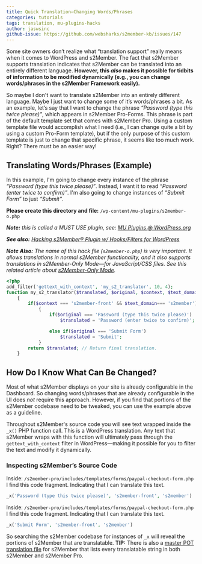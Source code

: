 ```yaml
---
title: Quick Translation—Changing Words/Phrases
categories: tutorials
tags: translation, mu-plugins-hacks
author: jaswsinc
github-issue: https://github.com/websharks/s2member-kb/issues/147
---
```


Some site owners don’t realize what “translation support” really means when it comes to WordPress and s2Member. The fact that s2Member supports translation indicates that s2Member can be translated into an entirely different language. **However, this _also_ makes it possible for tidbits of information to be modified dynamically (e.g., you can change words/phrases in the s2Member Framework easily).**

So maybe I don't want to translate s2Member into an entirely different language. Maybe I just want to change some of it’s words/phrases a bit. As an example, let’s say that I want to change the phrase _“Password (type this twice please)"_, which appears in s2Member Pro-Forms. This phrase is part of the default template set that comes with s2Member Pro. Using a custom template file would accomplish what I need (i.e., I can change quite a bit by using a custom Pro-Form template), but if the only purpose of this custom template is just to change that specific phrase, it seems like too much work. Right? There must be an easier way!

## Translating Words/Phrases (Example)

In this example, I'm going to change every instance of the phrase _“Password (type this twice please)”_. Instead, I want it to read _“Password (enter twice to confirm)”_. I'm also going to change instances of _“Submit Form”_ to just _“Submit”_.

**Please create this directory and file:** `/wp-content/mu-plugins/s2member-o.php`

_**Note:** this is called a MUST USE plugin, see: [MU Plugins @ WordPress.org](http://codex.wordpress.org/Must_Use_Plugins)_

_**See also:** [Hacking s2Member® Plugin w/ Hooks/Filters for WordPress](https://github.com/websharks/s2member-kb/issues/150)_

_**Note Also:** The name of this hack file (`s2member-o.php`) is very important. It allows translations in normal s2Member functionality, and it also supports translations in s2Member-Only Mode—for JavaScript/CSS files. See this related article about [s2Member-Only Mode](https://github.com/websharks/s2member-kb/issues/150)._

```php
<?php
add_filter('gettext_with_context', 'my_s2_translator', 10, 4);
function my_s2_translator($translated, $original, $context, $text_domain)
	{
		if($context === 's2member-front' && $text_domain=== 's2member')
			{
				if($original === 'Password (type this twice please)')
					$translated = 'Password (enter twice to confirm)';

				else if($original === 'Submit Form')
					$translated = 'Submit';
			}
		return $translated; // Return final translation.
	}
```

## How Do I Know What Can Be Changed?

Most of what s2Member displays on your site is already configurable in the Dashboard. So changing words/phrases that are already configurable in the UI does _not_ require this approach. However, if you find that portions of the s2Member codebase need to be tweaked, you can use the example above as a guideline.

Throughout s2Member's source code you will see text wrapped inside the `_x()` PHP function call. This is a WordPress translation. Any text that s2Member wraps with this function will ultimately pass through the `gettext_with_context` filter in WordPress—making it possible for you to filter the text and modify it dynamically.

### Inspecting s2Member’s Source Code

Inside: `/s2member-pro/includes/templates/forms/paypal-checkout-form.php` I find this code fragment. Indicating that I can translate this text.

```php
_x('Password (type this twice please)', 's2member-front', 's2member')
```

Inside: `/s2member-pro/includes/templates/forms/paypal-checkout-form.php` I find this code fragment. Indicating that I can translate this text.

```php
_x('Submit Form', 's2member-front', 's2member')
```

So searching the s2Member codebase for instances of `_x` will reveal the portions of s2Member that are translatable. **TIP:** There is also a [master POT translation file](http://plugins.svn.wordpress.org/s2member/trunk/includes/translations/s2member.pot) for s2Member that lists every translatable string in both s2Member and s2Member Pro.
